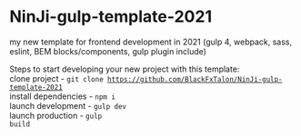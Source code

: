 # NinJi-gulp-template-2021

my new template for frontend development in 2021 (gulp 4, webpack, sass, eslint, BEM blocks/components, gulp plugin include)

Steps to start developing your new project with this template:
<br>
clone project - <code>git clone https://github.com/BlackFxTalon/NinJi-gulp-template-2021</code>
<br>
install dependencies - <code>npm i</code>
<br>
launch development - <code>gulp dev</code>
<br>
launch production - <code>gulp build</code>
